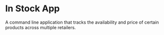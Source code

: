 # In Stock App

A command line application that tracks the availability and price of certain products across multiple retailers.
